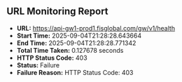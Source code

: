 ## URL Monitoring Report

- **URL:** https://api-gw1-prod1.fisglobal.com/gw/v1/health
- **Start Time:** 2025-09-04T21:28:28.643664
- **End Time:** 2025-09-04T21:28:28.771342
- **Total Time Taken:** 0.127678 seconds
- **HTTP Status Code:** 403
- **Status:** Failure
- **Failure Reason:** HTTP Status Code: 403
